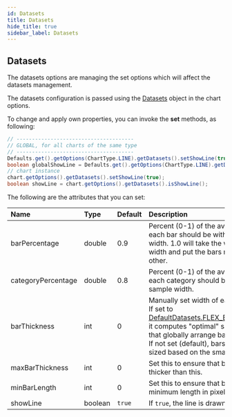 ```yaml
---
id: Datasets
title: Datasets
hide_title: true
sidebar_label: Datasets
---
```

## Datasets

The datasets options are managing the set options which will affect the datasets management.

The datasets configuration is passed using the [Datasets](http://www.pepstock.org/Charba/3.3/org/pepstock/charba/client/options/Datasets.html) object in the chart options.

To change and apply own properties, you can invoke the **set** methods, as following:

```java
// --------------------------------------
// GLOBAL, for all charts of the same type
// --------------------------------------
Defaults.get().getOptions(ChartType.LINE).getDatasets().setShowLine(true);
boolean globalShowLine = Defaults.get().getOptions(ChartType.LINE).getDatasets().isShowLine();
// chart instance 
chart.getOptions().getDatasets().setShowLine(true);
boolean showLine = chart.getOptions().getDatasets().isShowLine();
```

The following are the attributes that you can set:

| Name | Type | Default | Description
| :- | :- | :- | :-
| barPercentage | double | 0.9 | Percent (0-1) of the available width each bar should be within the category width. 1.0 will take the whole category width and put the bars right next to each other.
| categoryPercentage | double | 0.8 | Percent (0-1) of the available width each category should be within the sample width.
| barThickness | int | 0 | Manually set width of each bar in pixels.<br/>If set to [DefaultDatasets.FLEX_BAR_THICKNESS](http://www.pepstock.org/Charba/3.3/org/pepstock/charba/client/defaults/globals/DefaultDatasets.html#FLEX_BAR_THICKNESS), it computes "optimal" sample widths that globally arrange bars side by side.<br/>If not set (default), bars are equally sized based on the smallest interval.
| maxBarThickness | int | 0 | Set this to ensure that bars are not sized thicker than this.
| minBarLength | int | 0 | Set this to ensure that bars have a minimum length in pixels.
| showLine | boolean | `true` | If `true`, the line is drawn for dataset.
